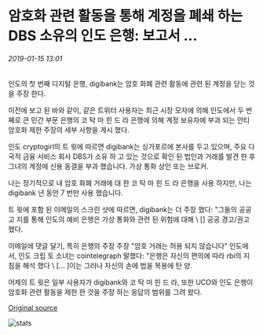 # 암호화 관련 활동을 통해 계정을 폐쇄 하는 DBS 소유의 인도 은행: 보고서 ...

###### 2019-01-15 13:01

인도의 첫 번째 디지털 은행, digibank는 암호 화폐 관련 활동에 관련 된 계정을 닫는 것을 주장 한다.

이전에 보고 된 바와 같이, 같은 트위터 사용자는 최근 시장 모자에 의해 인도에서 두 번째로 큰 민간 부문 은행의 코 탁 마 힌 드 라 은행에 의해 계정 보유자에 부과 되는 안티 암호화 제한 주장의 세부 사항을 게시 했다.

인도 cryptogirl의 트 윗에 따르면 digibank는 싱가포르에 본사를 두고 있으며, 주요 다국적 금융 서비스 회사 DBS가 소유 하 고 있는 것으로 확인 된 법인과 거래를 발견 한 후 그녀의 계정에 신용 동결을 부과 했습니다. 가상 통화 상인 또는 브로커.

나는 정기적으로 내 암호 화폐 거래에 대 한 코 탁 마 힌 드 라 은행을 사용 하지만, 나는 digibank 년 동안 7 번만 사용 했습니다.

트 윗에 포함 된 이메일의 스크린 샷에 따르면, digibank는 더 주장 했다: "그들의 공공 고 지를 통해 인도의 예비 은행은 가상 통화와 관련 된 위험에 대해 \ [\] 공공 경고/권고 했다.

이메일에 댓글 달기, 특히 은행의 주장 주장 "암호 거래는 허용 되지 않습니다" 인도에서, 인도 크립 토 소녀는 cointelegraph 말했다: "은행은 자신의 편의에 따라 rbi의 지침을 해석 했다 \ [... \]이는 그러나 자신의 손에 법을 복용에 탄 양.

어제의 트 윗은 일부 사용자가 digibank와 코 탁 마 힌 드 라, 또한 UCO와 인도 은행이 암호화 관련 활동을 제한 한 것을 주장 하는 응답의 범위를 그려 왔다.

[Original source](https://cointelegraph.com/news/dbs-owned-indian-bank-to-close-account-over-crypto-related-activity-report)

![stats](https://c.statcounter.com/11760860/0/a89fa40b/1/ "stats")